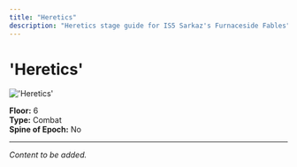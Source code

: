 ```yaml
---
title: "Heretics"
description: "Heretics stage guide for IS5 Sarkaz's Furnaceside Fables"
---
```


# 'Heretics'

<img src="/stages/heretics.png" alt="'Heretics'" />

**Floor:** 6  
**Type:** Combat  
**Spine of Epoch:** No  

---

*Content to be added.*
